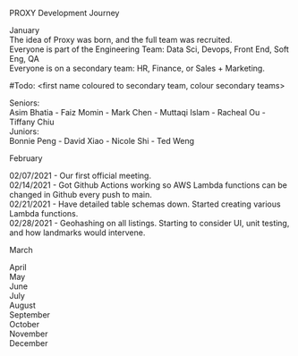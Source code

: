 PROXY Development Journey

January  
The idea of Proxy was born, and the full team was recruited.  
Everyone is part of the Engineering Team: Data Sci, Devops, Front End, Soft Eng, QA  
Everyone is on a secondary team: HR, Finance, or Sales + Marketing.  

#Todo: <first name coloured to secondary team, colour secondary teams>  

Seniors:  
Asim Bhatia  -  Faiz Momin  -  Mark Chen  -  Muttaqi Islam  -  Racheal Ou  -  Tiffany Chiu  
Juniors:  
Bonnie Peng  -  David Xiao  -  Nicole Shi  -  Ted Weng  


February  

02/07/2021 - Our first official meeting.  
02/14/2021 - Got Github Actions working so AWS Lambda functions can be changed in Github every push to main.  
02/21/2021 - Have detailed table schemas down. Started creating various Lambda functions.  
02/28/2021 - Geohashing on all listings. Starting to consider UI, unit testing, and how landmarks would intervene.  

March  

April  
May  
June  
July  
August  
September  
October  
November  
December  
